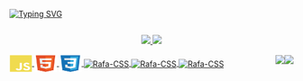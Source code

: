 [![Typing SVG](https://readme-typing-svg.demolab.com?font=Fira+Code&pause=1000&color=F7F7F7&random=false&width=435&lines=Ol%C3%A1%2C+eu+sou+a+Larissa!+%E2%9D%A4;Tenho+20+anos!+%F0%9F%92%BB)](https://git.io/typing-svg)
##
<div align="center">
  <a href="https://github.com/slarimoreira">
  <img height="155em" src="https://github-readme-stats.vercel.app/api?username=slarimoreira&show_icons=true&theme=midnight-purple&include_all_commits=true&count_private=true"/>
  <img height="155em" src="https://github-readme-stats.vercel.app/api/top-langs/?username=slarimoreira&layout=compact&langs_count=7&theme=midnight-purple"/>
</div>

<div style="display: inline_block"><br>
  <img align="center" alt="Rafa-Js" height="30" width="40" src="https://raw.githubusercontent.com/devicons/devicon/master/icons/javascript/javascript-plain.svg">
  <img align="center" alt="Rafa-HTML" height="30" width="40" src="https://raw.githubusercontent.com/devicons/devicon/master/icons/html5/html5-original.svg">
  <img align="center" alt="Rafa-CSS" height="30" width="40" src="https://raw.githubusercontent.com/devicons/devicon/master/icons/css3/css3-original.svg">
  <img align="center" alt="Rafa-CSS" height="30" width="40" src="https://user-images.githubusercontent.com/25181517/117201156-9a724800-adec-11eb-9a9d-3cd0f67da4bc.png">
  <img align="center" alt="Rafa-CSS" height="30" width="40" src="https://user-images.githubusercontent.com/25181517/117533873-484d4480-afef-11eb-9fad-67c8605e3592.png">
  <img align="center" alt="Rafa-CSS" height="30" width="30" src="https://user-images.githubusercontent.com/25181517/184117353-4b437677-c4bb-4f4c-b448-af4920576732.png">
  <a href="https://www.linkedin.com/in/larissa-moreira-da-silva-5147261a4/" target="_blank"><img align="right" src="https://img.shields.io/badge/-LinkedIn-%230077B5?style=for-the-badge&logo=linkedin&logoColor=white" target="_blank"></a> 
  <a href="https://instagram.com/slarimoreira" target="_blank"><img align="right" src="https://img.shields.io/badge/-Instagram-%23E4405F?style=for-the-badge&logo=instagram&logoColor=white" target="_blank"></a>
</div>
  
  ##
